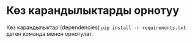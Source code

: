 # Көз карандылыктарды орнотуу

Көз карандылыктар (dependencies) `pip install -r requirements.txt` деген команда менен орнотулат.
